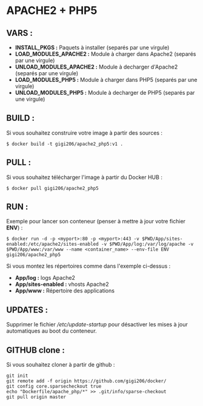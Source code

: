# APACHE2 + PHP5

## VARS :
* **INSTALL_PKGS           :** Paquets à installer (separés par une virgule)
* **LOAD_MODULES_APACHE2   :** Module à charger dans Apache2 (separés par une virgule)
* **UNLOAD_MODULES_APACHE2 :** Module à decharger d'Apache2 (separés par une virgule)
* **LOAD_MODULES_PHP5      :** Module à charger dans PHP5 (separés par une virgule)
* **UNLOAD_MODULES_PHP5    :** Module à decharger de PHP5 (separés par une virgule)

## BUILD :
Si vous souhaitez construire votre image à partir des sources :
```
$ docker build -t gigi206/apache2_php5:v1 .
```

## PULL :
Si vous souhaitez télécharger l'image à partir du Docker HUB :
```
$ docker pull gigi206/apache2_php5
```

## RUN :
Exemple pour lancer son conteneur (penser à mettre à jour votre fichier **ENV**) :
```
$ docker run -d -p <myport>:80 -p <myport>:443 -v $PWD/App/sites-enabled:/etc/apache2/sites-enabled -v $PWD/App/log:/var/log/apache -v $PWD/App/www:/var/www --name <container_name> --env-file ENV gigi206/apache2_php5
```

Si vous montez les répertoires comme dans l'exemple ci-dessus :
* **App/log           :** logs Apache2
* **App/sites-enabled :** vhosts Apache2
* **App/www           :** Répertoire des applications

## UPDATES :
Supprimer le fichier */etc/update-startup* pour désactiver les mises à jour automatiques au boot du conteneur.

## GITHUB clone :
Si vous souhaitez cloner à partir de github :
```
git init
git remote add -f origin https://github.com/gigi206/docker/
git config core.sparsecheckout true
echo "Dockerfile/apache_php/*" >> .git/info/sparse-checkout
git pull origin master
```
